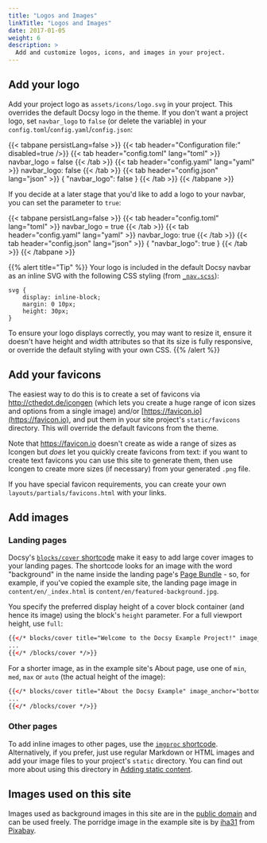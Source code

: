 ```yaml
---
title: "Logos and Images"
linkTitle: "Logos and Images"
date: 2017-01-05
weight: 6
description: >
  Add and customize logos, icons, and images in your project.
---
```


## Add your logo

Add your project logo as `assets/icons/logo.svg` in your project. This overrides the default Docsy logo in the theme. If you don't want a project logo, set `navbar_logo` to `false` (or delete the variable) in your `config.toml`/`config.yaml`/`config.json`:

{{< tabpane persistLang=false >}}
{{< tab header="Configuration file:" disabled=true />}}
{{< tab header="config.toml" lang="toml" >}}
navbar_logo = false
{{< /tab >}}
{{< tab header="config.yaml" lang="yaml" >}}
navbar_logo: false
{{< /tab >}}
{{< tab header="config.json" lang="json" >}}
{
  "navbar_logo": false
}
{{< /tab >}}
{{< /tabpane >}}

If you decide at a later stage that you'd like to add a logo to your navbar, you can set the parameter to `true`:

{{< tabpane persistLang=false >}}
{{< tab header="config.toml" lang="toml" >}}
navbar_logo = true
{{< /tab >}}
{{< tab header="config.yaml" lang="yaml" >}}
navbar_logo: true
{{< /tab >}}
{{< tab header="config.json" lang="json" >}}
{
  "navbar_logo": true
}
{{< /tab >}}
{{< /tabpane >}}

{{% alert title="Tip" %}}
Your logo is included in the default Docsy navbar as an inline SVG with the following CSS styling (from [`_nav.scss`](https://github.com/google/docsy/blob/main/assets/scss/_nav.scss)):

```
svg {
    display: inline-block;
    margin: 0 10px;
    height: 30px;
}
```

To ensure your logo displays correctly, you may want to resize it, ensure it doesn't have height and width attributes so that its size is fully responsive, or override the default styling with your own CSS.
{{% /alert %}}

## Add your favicons

The easiest way to do this is to create a set of favicons via http://cthedot.de/icongen (which lets you create a huge range of icon sizes and options from a single image) and/or [https://favicon.io](https://favicon.io), and put them in your site project's `static/favicons` directory. This will override the default favicons from the theme.

Note that https://favicon.io  doesn't create as wide a range of sizes as Icongen but *does* let you quickly create favicons from text: if you want to create text favicons you can use this site to generate them, then use Icongen to create more sizes (if necessary) from your generated `.png` file.

If you have special favicon requirements, you can create your own `layouts/partials/favicons.html` with your links.

## Add images

### Landing pages

Docsy's [`blocks/cover` shortcode](/docs/adding-content/shortcodes/#blockscover) make it easy to add large cover images to your landing pages. The shortcode looks for an image with the word "background" in the name inside the landing page's [Page Bundle](https://gohugo.io/content-management/page-bundles/) - so, for example, if you've copied the example site, the landing page image in `content/en/_index.html` is `content/en/featured-background.jpg`.

You specify the preferred display height of a cover block container (and hence its image) using the block's `height` parameter.  For a full viewport height, use `full`: 

```html
{{</* blocks/cover title="Welcome to the Docsy Example Project!" image_anchor="top" height="full" color="orange" */>}}
...
{{</* /blocks/cover */>}}
```

For a shorter image, as in the example site's About page, use one of `min`, `med`, `max` or `auto` (the actual height of the image):

```html
{{</* blocks/cover title="About the Docsy Example" image_anchor="bottom" height="min" */>}}
...
{{</* /blocks/cover */>}}
```

### Other pages

To add inline images to other pages, use the [`imgproc` shortcode](/docs/adding-content/shortcodes/#imgproc). Alternatively, if you prefer, just use regular Markdown or HTML images and add your image files to your project's `static` directory. You can find out more about using this directory in [Adding static content](/docs/adding-content/content/#adding-static-content).

## Images used on this site

Images used as background images in this site are in the [public domain](https://commons.wikimedia.org/wiki/User:Bep/gallery#Wed_Aug_01_16:16:51_CEST_2018) and can be used freely. The porridge image in the example site is by <a href="https://pixabay.com/users/iha31-560629/?utm_source=link-attribution&amp;utm_medium=referral&amp;utm_campaign=image&amp;utm_content=531209">iha31</a> from <a href="https://pixabay.com/?utm_source=link-attribution&amp;utm_medium=referral&amp;utm_campaign=image&amp;utm_content=531209">Pixabay</a>.

